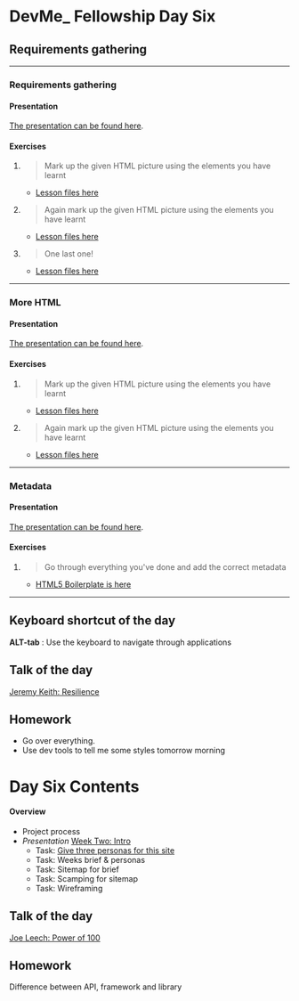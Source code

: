 # DevMe_ Fellowship Day Six
## Requirements gathering

---

### Requirements gathering

#### Presentation

[The presentation can be found here](https://gitpitch.com/develop-me/fellowship-wk2-adv-html-css/?p=day06/01designProcess).

#### Exercises

1. > Mark up the given HTML picture using the elements you have learnt
	- [Lesson files here](01basicHTML/01exercise)
2. > Again mark up the given HTML picture using the elements you have learnt
	- [Lesson files here](01basicHTML/02exercise)
3. > One last one!
	- [Lesson files here](01basicHTML/03exercise)

---

### More HTML

#### Presentation

[The presentation can be found here](https://gitpitch.com/develop-me/fellowship-wk1-beg-html-css?p=day01/02moreHTML).

#### Exercises

1. > Mark up the given HTML picture using the elements you have learnt
	- [Lesson files here](02moreHTML/01exercise)
2. > Again mark up the given HTML picture using the elements you have learnt
	- [Lesson files here](02moreHTML/02exercise)

---

### Metadata

#### Presentation

[The presentation can be found here](https://gitpitch.com/develop-me/fellowship-wk1-beg-html-css?p=day01/03metadata).

#### Exercises

1. > Go through everything you've done and add the correct metadata
	- [HTML5 Boilerplate is here](https://github.com/h5bp/html5-boilerplate/blob/master/src/index.html)

---

## Keyboard shortcut of the day

**ALT-tab** : Use the keyboard to navigate through applications

## Talk of the day

[Jeremy Keith: Resilience](https://www.youtube.com/watch?v=W7wj7EDrSko)

## Homework

- Go over everything.
- Use dev tools to tell me some styles tomorrow morning

# Day Six Contents

#### Overview

- Project process
- _Presentation_ [Week Two: Intro](https://docs.google.com/presentation/d/1Evc5C40xQnrFFbM0_apGlaEGkDwaOsb_hdVh-6yKu8E/edit#slide=id.p)
  - Task: [Give three personas for this site](http://apprenticeshiphubwest.co.uk/)
  - Task: Weeks brief & personas
  - Task: Sitemap for brief
  - Task: Scamping for sitemap
  - Task: Wireframing

## Talk of the day

[Joe Leech: Power of 100](https://www.youtube.com/watch?v=wvSNGuEbPzg)

## Homework

Difference between API, framework and library
